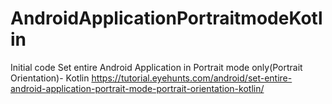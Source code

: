 # AndroidApplicationPortraitmodeKotlin
Initial code
Set entire Android Application in Portrait mode only(Portrait Orientation)- Kotlin
https://tutorial.eyehunts.com/android/set-entire-android-application-portrait-mode-portrait-orientation-kotlin/
